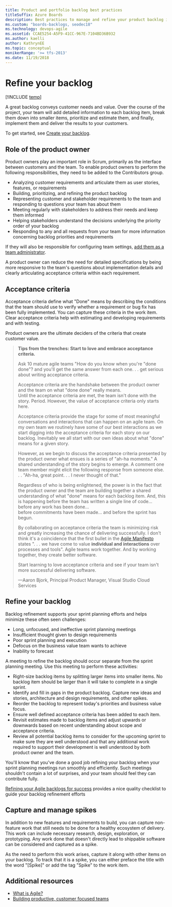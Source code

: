 ```yaml
---
title: Product and portfolio backlog best practices
titleSuffix: Azure Boards
description: Best practices to manage and refine your product backlog in Azure Boards & TFS 
ms.custom: "boards-backlogs, seodec18"  
ms.technology: devops-agile
ms.assetid: CCAE5254-A5F9-41CC-967E-7104BD36B932
ms.author: kaelli
author: KathrynEE
ms.topic: conceptual
monikerRange: '>= tfs-2013'
ms.date: 11/19/2018
---
```


# Refine your backlog

[!INCLUDE [temp](../includes/version-vsts-tfs-all-versions.md)]

A great backlog conveys customer needs and value. Over the course of the project, your team will add detailed
information to each backlog item, break them down into smaller items, prioritize and estimate them, and finally,
implement them and deliver the results to your customers.

To get started, see [Create your backlog](create-your-backlog.md).

<a name="product-owner-role"></a>

## Role of the product owner

Product owners play an important role in Scrum, primarily as the interface between customers and the team. To enable product owners to perform the following responsibilities, they need to be added to the Contributors group.

- Analyzing customer requirements and articulate them as user stories, features, or requirements
- Building, prioritizing, and refining the product backlog
- Representing customer and stakeholder requirements to the team and responding to questions your team has about them
- Meeting regularly with stakeholders to address their needs and keep them informed
- Helping stakeholders understand the decisions underlying the priority order of your backlog
- Responding to any and all requests from your team for more information concerning backlog priorities and requirements

If they will also be responsible for configuring team settings, [add them as a team administrator](../../organizations/settings/add-team-administrator.md).

A product owner can reduce the need for detailed specifications by being more responsive to the team's questions about implementation details and clearly articulating acceptance criteria within each requirement.

<a name="acceptance"></a>

## Acceptance criteria

Acceptance criteria define what "Done" means by describing the conditions that the team should use to verify whether a requirement or bug fix has been fully implemented. You can capture these criteria in the work item. Clear acceptance criteria help with estimating and developing requirements and with testing.

Product owners are the ultimate deciders of the criteria that create customer value.

> **Tips from the trenches: Start to love and embrace acceptance criteria.**
>
> Ask 10 mature agile teams "How do you know when you're "done done"?
> and you'll get the same answer from each one. . . get serious about writing acceptance criteria.
>
> Acceptance criteria are the handshake between the product owner and the team on what "done done" really means.  
> Until the acceptance criteria are met, the team isn't done with the story. Period.
> However, the value of acceptance criteria only starts here.
>
> Acceptance criteria provide the stage for some of most meaningful conversations and interactions
> that can happen on an agile team. On my own team we routinely have some of our best interactions as
> we start digging into the acceptance criteria for each story on our backlog.
> Inevitably we all start with our own ideas about what "done" means for a given story.
>
> However, as we begin to discuss the acceptance criteria presented by the product owner what
> ensues is a series of "ah-ha moments."
> A shared understanding of the story begins to emerge. A comment one team member might elicit
> the following response from someone else. . . "Ah-ha, great point. . . I never thought of that."
>
> Regardless of who is being enlightened, the power is in the fact that the product owner and
> the team are building together a shared understanding of what "done" means for each backlog item.
> And, this is happening before the team has written a single line of code&hellip; before any work has been done&hellip;  
> before commitments have been made&hellip; and before the sprint has begun.
>
> By collaborating on acceptance criteria the team is minimizing risk and greatly increasing the chance of delivering successfully.
> I don't think it's a coincidence that the first bullet in the
> [Agile Manifesto](https://agilemanifesto.org/) states ". . . we have come to value
> **individual and interactions** over processes and tools".
> Agile teams work together. And by working together, they create better software.
>
> Start learning to love acceptance criteria and see if your team isn't more successful delivering software.
>
> &mdash;Aaron Bjork, Principal Product Manager, Visual Studio Cloud Services

<a id="refine"> </a>

## Refine your backlog

Backlog refinement supports your sprint planning efforts and helps minimize these often seen challenges:

- Long, unfocused, and ineffective sprint planning meetings
- Insufficient thought given to design requirements
- Poor sprint planning and execution
- Defocus on the business value team wants to achieve
- Inability to forecast

A meeting to refine the backlog should occur separate from the sprint planning meeting. Use this meeting to perform these activities:

- Right-size backlog items by splitting larger items into smaller items. No backlog item should be larger than it will take to complete in a single sprint.
- Identify and fill in gaps in the product backlog. Capture new ideas and stories, architecture and design requirements, and other spikes.
- Reorder the backlog to represent today's priorities and business value focus.
- Ensure well defined acceptance criteria has been added to each item.
- Revisit estimates made to backlog items and adjust upwards or downwards based on recent understanding about scope and acceptance criteria.
- Review all potential backlog items to consider for the upcoming sprint to make sure they are well understood and that any additional work required to support their development is well understood by both product owner and the team.

You'll know that you've done a good job refining your backlog when your sprint planning meetings run smoothly and efficiently. Such meetings shouldn't contain a lot of surprises, and your team should feel they can contribute fully.

[Refining your Agile backlogs for success](https://www.batimes.com/robert-galen/grooming-your-agile-backlogs-for-success.html) provides a nice quality checklist to guide your backlog refinement efforts

<a name="spikes"></a>

## Capture and manage spikes

In addition to new features and requirements to build, you can capture non-feature work that still needs to be done for a healthy ecosystem of delivery. This work can include necessary research, design, exploration, or prototyping. Any work done that doesn't directly lead to shippable software can be considered and captured as a spike.

As the need to perform this work arises, capture it along with other items on your backlog. To track that it is a spike, you can either preface the title with the word "[Spike]" or add the tag "Spike" to the work item.

## Additional resources

- [What is Agile?](/azure/devops/learn/agile/what-is-agile)
- [Building productive, customer focused teams](/azure/devops/learn/agile/productive-teams)
